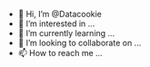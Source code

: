 - 👋 Hi, I’m @Datacookie
- 👀 I’m interested in ...
- 🌱 I’m currently learning ...
- 💞️ I’m looking to collaborate on ...
- 📫 How to reach me ...

<!---
Datacookie/Datacookie is a ✨ special ✨ repository because its `README.md` (this file) appears on your GitHub profile.
You can click the Preview link to take a look at your changes.
--->
